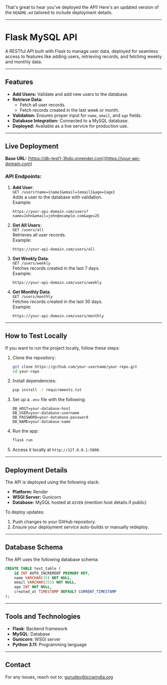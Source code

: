 That's great to hear you've deployed the API! Here's an updated version of the `README.md` tailored to include deployment details:

---

# Flask MySQL API

A RESTful API built with Flask to manage user data, deployed for seamless access to features like adding users, retrieving records, and fetching weekly and monthly data.

---

## Features

- **Add Users:** Validate and add new users to the database.
- **Retrieve Data:**
  - Fetch all user records.
  - Fetch records created in the last week or month.
- **Validation:** Ensures proper input for `name`, `email`, and `age` fields.
- **Database Integration:** Connected to a MySQL database.
- **Deployed:** Available as a live service for production use.

---

## Live Deployment

**Base URL:** [https://db-test1-3hdo.onrender.com](https://your-api-domain.com)  



### API Endpoints:

1. **Add User**:  
   `GET /users?name={name}&email={email}&age={age}`  
   Adds a user to the database with validation.  
   Example:  
   ```http
   https://your-api-domain.com/users?name=John&email=john@example.com&age=25
   ```

2. **Get All Users**:  
   `GET /users/all`  
   Retrieves all user records.  
   Example:  
   ```http
   https://your-api-domain.com/users/all
   ```

3. **Get Weekly Data**:  
   `GET /users/weekly`  
   Fetches records created in the last 7 days.  
   Example:  
   ```http
   https://your-api-domain.com/users/weekly
   ```

4. **Get Monthly Data**:  
   `GET /users/monthly`  
   Fetches records created in the last 30 days.  
   Example:  
   ```http
   https://your-api-domain.com/users/monthly
   ```

---

## How to Test Locally

If you want to run the project locally, follow these steps:

1. Clone the repository:
   ```bash
   git clone https://github.com/your-username/your-repo.git
   cd your-repo
   ```

2. Install dependencies:
   ```bash
   pip install -r requirements.txt
   ```

3. Set up a `.env` file with the following:
   ```env
   DB_HOST=your-database-host
   DB_USER=your-database-username
   DB_PASSWORD=your-database-password
   DB_NAME=your-database-name
   ```

4. Run the app:
   ```bash
   flask run
   ```

5. Access it locally at `http://127.0.0.1:5000`.

---

## Deployment Details

The API is deployed using the following stack:
- **Platform:** Render
- **WSGI Server:** Gunicorn
- **Database:** MySQL hosted at `AIVEN` (mention host details if public)

To deploy updates:
1. Push changes to your GitHub repository.
2. Ensure your deployment service auto-builds or manually redeploy.

---

## Database Schema

The API uses the following database schema:

```sql
CREATE TABLE test_table (
    id INT AUTO_INCREMENT PRIMARY KEY,
    name VARCHAR(35) NOT NULL,
    email VARCHAR(255) NOT NULL,
    age INT NOT NULL,
    created_at TIMESTAMP DEFAULT CURRENT_TIMESTAMP
);
```

---

## Tools and Technologies

- **Flask**: Backend framework
- **MySQL**: Database
- **Gunicorn**: WSGI server
- **Python 3.11**: Programming language

---

## Contact

For any issues, reach out to: [gurudev@iccwindia.org](mailto:your-email@example.com)
